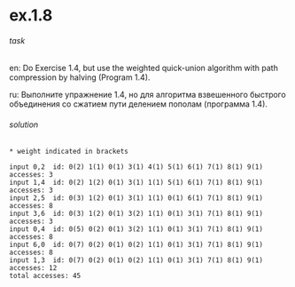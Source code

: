 # ex.1.8

###### task

en: Do Exercise 1.4, but use the weighted quick-union algorithm with
path compression by halving (Program 1.4).

ru: Выполните упражнение 1.4, но для алгоритма взвешенного быстрого
объединения со сжатием пути делением пополам (программа 1.4).

###### solution
```
* weight indicated in brackets

input 0,2  id: 0(2) 1(1) 0(1) 3(1) 4(1) 5(1) 6(1) 7(1) 8(1) 9(1)  accesses: 3
input 1,4  id: 0(2) 1(2) 0(1) 3(1) 1(1) 5(1) 6(1) 7(1) 8(1) 9(1)  accesses: 3
input 2,5  id: 0(3) 1(2) 0(1) 3(1) 1(1) 0(1) 6(1) 7(1) 8(1) 9(1)  accesses: 8
input 3,6  id: 0(3) 1(2) 0(1) 3(2) 1(1) 0(1) 3(1) 7(1) 8(1) 9(1)  accesses: 3
input 0,4  id: 0(5) 0(2) 0(1) 3(2) 1(1) 0(1) 3(1) 7(1) 8(1) 9(1)  accesses: 8
input 6,0  id: 0(7) 0(2) 0(1) 0(2) 1(1) 0(1) 3(1) 7(1) 8(1) 9(1)  accesses: 8
input 1,3  id: 0(7) 0(2) 0(1) 0(2) 1(1) 0(1) 3(1) 7(1) 8(1) 9(1)  accesses: 12
total accesses: 45

```
